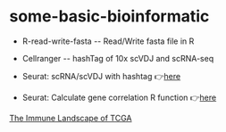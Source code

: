 # some-basic-bioinformatic

- R-read-write-fasta -- Read/Write fasta file in R

- Cellranger -- hashTag of 10x scVDJ and scRNA-seq

- Seurat: scRNA/scVDJ with hashtag :point_right:[here](./Seurat) 

- Seurat: Calculate gene correlation R function :point_right:[here](./Seurat/Gene_correlation/) 

[The Immune Landscape of TCGA](https://gdc.cancer.gov/about-data/publications/panimmune) 
